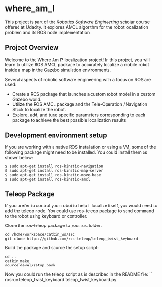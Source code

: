 # where_am_I
This project is part of the *Robotics Software Engineering* scholar course offered at Udacity. It explores AMCL algorithm for the robot localization problem and its ROS node implementation. 

## Project Overview
Welcome to the Where Am I? localization project! In this project, you will learn to utilize ROS AMCL package to accurately localize a mobile robot inside a map in the Gazebo simulation environments.

Several aspects of robotic software engineering with a focus on ROS are used:

* Create a ROS package that launches a custom robot model in a custom Gazebo world.
* Utilize the ROS AMCL package and the Tele-Operation / Navigation Stack to localize the robot.
* Explore, add, and tune specific parameters corresponding to each package to achieve the best possible localization results.

## Development environment setup
If you are working with a native ROS installation or using a VM, some of the following package might need to be installed. You could install them as shown below:
```
$ sudo apt-get install ros-kinetic-navigation
$ sudo apt-get install ros-kinetic-map-server
$ sudo apt-get install ros-kinetic-move-base
$ sudo apt-get install ros-kinetic-amcl
```

## Teleop Package
If you prefer to control your robot to help it localize itself, you would need to add the teleop node. You could use ros-teleop package to send command to the robot using keyboard or controller.

Clone the ros-teleop package to your src folder:
```
cd /home/workspace/catkin_ws/src
git clone https://github.com/ros-teleop/teleop_twist_keyboard
```
Build the package and source the setup script:
```
cd ..
catkin_make
source devel/setup.bash
```
Now you could run the teleop script as is described in the README file:
``
rosrun teleop_twist_keyboard teleop_twist_keyboard.py
```
